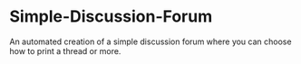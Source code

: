 # Simple-Discussion-Forum
An automated creation of a simple discussion forum where you can choose how to print a thread or more.
